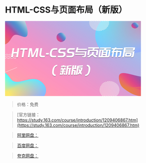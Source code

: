 # HTML-CSS与页面布局（新版）

![img](../../../assets/study163/free/d858766887234a7db2df67174e4462cd.jpg)

> 价格：免费

> [官方链接：https://study.163.com/course/introduction/1209406867.htm](https://study.163.com/course/introduction/1209406867.htm)

> [阿里网盘：]()

> [百度网盘：]()

> [夸克网盘：]()

